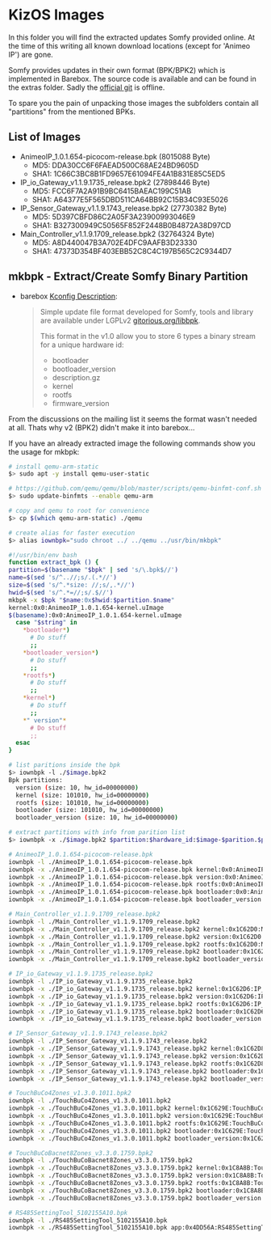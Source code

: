 # KizOS Images

In this folder you will find the extracted updates Somfy provided online. At the time of this writing all known download locations (except for 'Animeo IP') are gone.

Somfy provides updates in their own format (BPK/BPK2) which is implemented in Barebox. The source code is available and can be found in the extras folder. Sadly the [official git](https://www.gitorious.org/libbpk) is offline.

To spare you the pain of unpacking those images the subfolders contain all "partitions" from the mentioned BPKs.

## List of Images

- AnimeoIP_1.0.1.654-picocom-release.bpk (8015088 Byte)
  - MD5: DDA30CC6F6FAEAD500C68AE24BD9605D
  - SHA1: 1C66C3BC8B1FD9657E61094FE4A1B831E85C5ED5
- IP_io_Gateway_v1.1.9.1735_release.bpk2 (27898446 Byte)
  - MD5: FCC6F7A2A91B9BC6415BAEAC199C51AB
  - SHA1: A64377E5F565DBD511CA64BB92C15B34C93E5026
- IP_Sensor_Gateway_v1.1.9.1743_release.bpk2 (27730382 Byte)
  - MD5: 5D397CBFD86C2A05F3A23900993046E9
  - SHA1: B327300949C50565F852F2448B0B4872A38D97CD
- Main_Controller_v1.1.9.1709_release.bpk2 (32764324 Byte)
  - MD5: A8D440047B3A702E4DFC9AAFB3D23330
  - SHA1: 47373D354BF403EBB52C8C4C197B565C2C9344D7

## mkbpk - Extract/Create Somfy Binary Partition

- barebox [Kconfig Description](https://git.pengutronix.de/cgit/barebox/tree/fs/Kconfig#n92):
  > Simple update file format developed for Somfy, tools and library are available under LGPLv2 [gitorious.org/libbpk](https://www.gitorious.org/libbpk).
  >
  > This format in the v1.0 allow you to store 6 types a binary stream for a unique hardware id:
  > - bootloader
  > - bootloader_version
  > - description.gz
  > - kernel
  > - rootfs
  > - firmware_version

From the discussions on the mailing list it seems the format wasn't needed at all. Thats why v2 (BPK2) didn't make it into barebox...

If you have an already extracted image the following commands show you the usage for mkbpk:

```sh
# install qemu-arm-static
$> sudo apt -y install qemu-user-static

# https://github.com/qemu/qemu/blob/master/scripts/qemu-binfmt-conf.sh
$> sudo update-binfmts --enable qemu-arm

# copy and qemu to root for convenience
$> cp $(which qemu-arm-static) ./qemu

# create alias for faster execution
$> alias iownbpk="sudo chroot ../ ../qemu ../usr/bin/mkbpk"

#!/usr/bin/env bash
function extract_bpk () {
partition=$(basename "$bpk" | sed 's/\.bpk$//')
name=$(sed 's/^..//;s/.(.*//')
size=$(sed 's/^.*size: //;s/,.*//')
hwid=$(sed 's/^.*=//;s/.$//')
mkbpk -x $bpk "$name:0x$hwid:$partition.$name"
kernel:0x0:AnimeoIP_1.0.1.654-kernel.uImage
$(basename):0x0:AnimeoIP_1.0.1.654-kernel.uImage
  case "$string" in
    *bootloader*)
      # Do stuff
      ;;
    *bootloader_version*)
      # Do stuff
      ;;
    *rootfs*)
      # Do stuff
      ;;
    *kernel*)
      # Do stuff
      ;;
    *" version"*
      # Do stuff
      ;;
  esac
}

# list paritions inside the bpk
$> iownbpk -l ./$image.bpk2
Bpk partitions:
  version (size: 10, hw_id=00000000)
  kernel (size: 101010, hw_id=00000000)
  rootfs (size: 101010, hw_id=00000000)
  bootloader (size: 101010, hw_id=00000000)
  bootloader_version (size: 10, hw_id=00000000)

# extract partitions with info from parition list
$> iownbpk -x ./$image.bpk2 $partition:$hardware_id:$image-$parition.$partitionType

# AnimeoIP_1.0.1.654-picocom-release.bpk
iownbpk -l ./AnimeoIP_1.0.1.654-picocom-release.bpk
iownbpk -x ./AnimeoIP_1.0.1.654-picocom-release.bpk kernel:0x0:AnimeoIP_1.0.1.654-kernel.uImage
iownbpk -x ./AnimeoIP_1.0.1.654-picocom-release.bpk version:0x0:AnimeoIP_1.0.1.654-version.txt
iownbpk -x ./AnimeoIP_1.0.1.654-picocom-release.bpk rootfs:0x0:AnimeoIP_1.0.1.654-rootfs.img
iownbpk -x ./AnimeoIP_1.0.1.654-picocom-release.bpk bootloader:0x0:AnimeoIP_1.0.1.654-bootloader.img
iownbpk -x ./AnimeoIP_1.0.1.654-picocom-release.bpk bootloader_version:0x0:AnimeoIP_1.0.1.654-bootloader_version.txt

# Main_Controller_v1.1.9.1709_release.bpk2
iownbpk -l ./Main_Controller_v1.1.9.1709_release.bpk2
iownbpk -x ./Main_Controller_v1.1.9.1709_release.bpk2 kernel:0x1C62D0:Main_Controller_v1.1.9.1709-kernel.uImage
iownbpk -x ./Main_Controller_v1.1.9.1709_release.bpk2 version:0x1C62D0:Main_Controller_v1.1.9.1709-version.txt
iownbpk -x ./Main_Controller_v1.1.9.1709_release.bpk2 rootfs:0x1C62D0:Main_Controller_v1.1.9.1709-rootfs.img
iownbpk -x ./Main_Controller_v1.1.9.1709_release.bpk2 bootloader:0x1C62D0:Main_Controller_v1.1.9.1709-bootloader.img
iownbpk -x ./Main_Controller_v1.1.9.1709_release.bpk2 bootloader_version:0x1C62D0:Main_Controller_v1.1.9.1709-bootloader_version.txt

# IP_io_Gateway_v1.1.9.1735_release.bpk2
iownbpk -l ./IP_io_Gateway_v1.1.9.1735_release.bpk2
iownbpk -x ./IP_io_Gateway_v1.1.9.1735_release.bpk2 kernel:0x1C62D6:IP_io_Gateway_v1.1.9.1735-kernel.uImage
iownbpk -x ./IP_io_Gateway_v1.1.9.1735_release.bpk2 version:0x1C62D6:IP_io_Gateway_v1.1.9.1735-version.txt
iownbpk -x ./IP_io_Gateway_v1.1.9.1735_release.bpk2 rootfs:0x1C62D6:IP_io_Gateway_v1.1.9.1735-rootfs.img
iownbpk -x ./IP_io_Gateway_v1.1.9.1735_release.bpk2 bootloader:0x1C62D6:IP_io_Gateway_v1.1.9.1735-bootloader.img
iownbpk -x ./IP_io_Gateway_v1.1.9.1735_release.bpk2 bootloader_version:0x1C62D6:IP_io_Gateway_v1.1.9.1735-bootloader_version.txt

# IP_Sensor_Gateway_v1.1.9.1743_release.bpk2
iownbpk -l ./IP_Sensor_Gateway_v1.1.9.1743_release.bpk2
iownbpk -x ./IP_Sensor_Gateway_v1.1.9.1743_release.bpk2 kernel:0x1C62D8:IP_Sensor_Gateway_v1.1.9.1743-kernel.uImage
iownbpk -x ./IP_Sensor_Gateway_v1.1.9.1743_release.bpk2 version:0x1C62D8:IP_Sensor_Gateway_v1.1.9.1743-version.txt
iownbpk -x ./IP_Sensor_Gateway_v1.1.9.1743_release.bpk2 rootfs:0x1C62D8:IP_Sensor_Gateway_v1.1.9.1743-rootfs.img
iownbpk -x ./IP_Sensor_Gateway_v1.1.9.1743_release.bpk2 bootloader:0x1C62D8:IP_Sensor_Gateway_v1.1.9.1743-bootloader.img
iownbpk -x ./IP_Sensor_Gateway_v1.1.9.1743_release.bpk2 bootloader_version:0x1C62D8:IP_Sensor_Gateway_v1.1.9.1743-bootloader_version.txt

# TouchBuCo4Zones_v1.3.0.1011.bpk2
iownbpk -l ./TouchBuCo4Zones_v1.3.0.1011.bpk2
iownbpk -x ./TouchBuCo4Zones_v1.3.0.1011.bpk2 kernel:0x1C629E:TouchBuCo4Zones_v1.3.0.1011-kernel.uImage
iownbpk -x ./TouchBuCo4Zones_v1.3.0.1011.bpk2 version:0x1C629E:TouchBuCo4Zones_v1.3.0.1011-version.txt
iownbpk -x ./TouchBuCo4Zones_v1.3.0.1011.bpk2 rootfs:0x1C629E:TouchBuCo4Zones_v1.3.0.1011-rootfs.img
iownbpk -x ./TouchBuCo4Zones_v1.3.0.1011.bpk2 bootloader:0x1C629E:TouchBuCo4Zones_v1.3.0.1011-bootloader.img
iownbpk -x ./TouchBuCo4Zones_v1.3.0.1011.bpk2 bootloader_version:0x1C629E:TouchBuCo4Zones_v1.3.0.1011-bootloader_version.txt

# TouchBuCoBacnet8Zones_v3.3.0.1759.bpk2
iownbpk -l ./TouchBuCoBacnet8Zones_v3.3.0.1759.bpk2
iownbpk -x ./TouchBuCoBacnet8Zones_v3.3.0.1759.bpk2 kernel:0x1C8A8B:TouchBuCoBacnet8Zones_v3.3.0.1759-kernel.uImage
iownbpk -x ./TouchBuCoBacnet8Zones_v3.3.0.1759.bpk2 version:0x1C8A8B:TouchBuCoBacnet8Zones_v3.3.0.1759-version.txt
iownbpk -x ./TouchBuCoBacnet8Zones_v3.3.0.1759.bpk2 rootfs:0x1C8A8B:TouchBuCoBacnet8Zones_v3.3.0.1759-rootfs.img
iownbpk -x ./TouchBuCoBacnet8Zones_v3.3.0.1759.bpk2 bootloader:0x1C8A8B:TouchBuCoBacnet8Zones_v3.3.0.1759-bootloader.img
iownbpk -x ./TouchBuCoBacnet8Zones_v3.3.0.1759.bpk2 bootloader_version:0x1C8A8B:TouchBuCoBacnet8Zones_v3.3.0.1759-bootloader_version.txt

# RS485SettingTool_5102155A10.bpk
iownbpk -l ./RS485SettingTool_5102155A10.bpk
iownbpk -x ./RS485SettingTool_5102155A10.bpk app:0x4DD56A:RS485SettingTool_5102155A10-app.img
```

